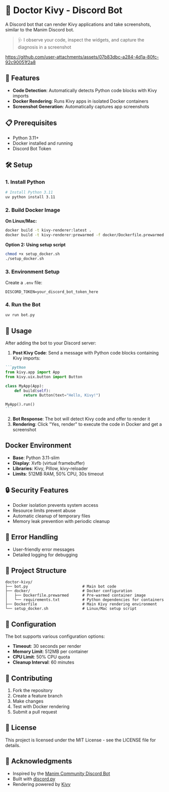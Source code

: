 # 🤖 Doctor Kivy - Discord Bot

A Discord bot that can render Kivy applications and take screenshots, similar to the Manim Discord bot.

> 🩺 I observe your code, inspect the widgets, and capture the diagnosis in a screenshot

https://github.com/user-attachments/assets/07b83dbc-a284-4d1a-80fc-92c90051f2a8

## 🚀 Features

- **Code Detection**: Automatically detects Python code blocks with Kivy imports
- **Docker Rendering**: Runs Kivy apps in isolated Docker containers
- **Screenshot Generation**: Automatically captures app screenshots

## 📋 Prerequisites

- Python 3.11+
- Docker installed and running
- Discord Bot Token

## 🛠️ Setup

### 1. Install Python

```bash
# Install Python 3.11
uv python install 3.11
```

### 2. Build Docker Image

**On Linux/Mac:**
```bash
docker build -t kivy-renderer:latest .
docker build -t kivy-renderer:prewarmed -f docker/Dockerfile.prewarmed .
```

**Option 2: Using setup script**
```bash
chmod +x setup_docker.sh
./setup_docker.sh
```

### 3. Environment Setup

Create a `.env` file:
```env
DISCORD_TOKEN=your_discord_bot_token_here
```

### 4. Run the Bot

```bash
uv run bot.py
```

## 🎯 Usage

After adding the bot to your Discord server:

1. **Post Kivy Code**: Send a message with Python code blocks containing Kivy imports:

````markdown
```python
from kivy.app import App
from kivy.uix.button import Button

class MyApp(App):
    def build(self):
        return Button(text="Hello, Kivy!")

MyApp().run()
```
````

2. **Bot Response**: The bot will detect Kivy code and offer to render it
3. **Rendering**: Click "Yes, render" to execute the code in Docker and get a screenshot

## Docker Environment

- **Base**: Python 3.11-slim
- **Display**: Xvfb (virtual framebuffer)
- **Libraries**: Kivy, Pillow, kivy-reloader
- **Limits**: 512MB RAM, 50% CPU, 30s timeout

## 🔒 Security Features

- Docker isolation prevents system access
- Resource limits prevent abuse
- Automatic cleanup of temporary files
- Memory leak prevention with periodic cleanup

## 🚨 Error Handling

- User-friendly error messages
- Detailed logging for debugging

## 📁 Project Structure

```
doctor-kivy/
├── bot.py                        # Main bot code
├── docker/                       # Docker configuration
│   ├── Dockerfile.prewarmed      # Pre-warmed container image
│   └── requirements.txt          # Python dependencies for containers
├── Dockerfile                    # Main Kivy rendering environment
└── setup_docker.sh               # Linux/Mac setup script
```

## 🔧 Configuration

The bot supports various configuration options:

- **Timeout**: 30 seconds per render
- **Memory Limit**: 512MB per container
- **CPU Limit**: 50% CPU quota
- **Cleanup Interval**: 60 minutes

## 🤝 Contributing

1. Fork the repository
2. Create a feature branch
3. Make changes
4. Test with Docker rendering
5. Submit a pull request

## 📝 License

This project is licensed under the MIT License - see the LICENSE file for details.

## 🙏 Acknowledgments

- Inspired by the [Manim Community Discord Bot](https://github.com/ManimCommunity/DiscordManimator)
- Built with [discord.py](https://github.com/Rapptz/discord.py)
- Rendering powered by [Kivy](https://github.com/kivy/kivy)
